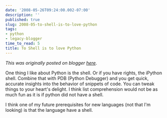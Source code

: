 ```yaml
---
date: '2008-05-26T09:24:00.002-07:00'
description: ''
published: true
slug: 2008-05-to-shell-is-to-love-python
tags:
- python
- legacy-blogger
time_to_read: 5
title: To Shell is to love Python
---
```


*This was originally posted on blogger [here](https://pydanny.blogspot.com/2008/05/to-shell-is-to-love-python.html)*.

One thing I like about Python is the shell.  Or if you have rights, the iPython shell.  Combine that with PDB (Python Debugger) and you get quick, accurate insights into the behavior of snippets of code.  You can tweak things to your heart's delight.  I think list comprehension would not be as much fun as it is if python did not have a shell.

I think one of my future prerequisites for new languages (not that I'm looking) is that the language have a shell.